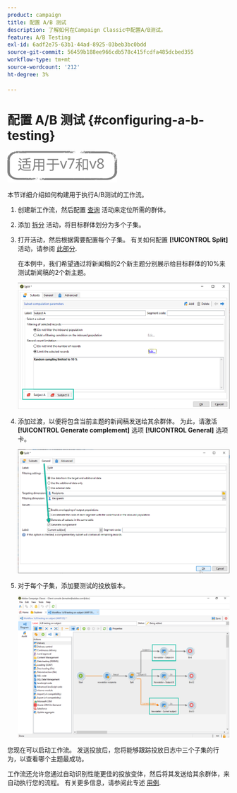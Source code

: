 ```yaml
---
product: campaign
title: 配置 A/B 测试
description: 了解如何在Campaign Classic中配置A/B测试。
feature: A/B Testing
exl-id: 6adf2e75-63b1-44ad-8925-03beb3bc0bdd
source-git-commit: 56459b188ee966cdb578c415fcdfa485dcbed355
workflow-type: tm+mt
source-wordcount: '212'
ht-degree: 3%

---
```


# 配置 A/B 测试 {#configuring-a-b-testing}

![](../../assets/common.svg)

本节详细介绍如何构建用于执行A/B测试的工作流。

1. 创建新工作流，然后配置 [查询](../../workflow/using/query.md) 活动来定位所需的群体。

1. 添加 [拆分](../../workflow/using/split.md) 活动，将目标群体划分为多个子集。

1. 打开活动，然后根据需要配置每个子集。 有关如何配置 **[!UICONTROL Split]** 活动，请参阅 [此部分](../../workflow/using/split.md).

   在本例中，我们希望通过将新闻稿的2个新主题分别展示给目标群体的10%来测试新闻稿的2个新主题。

   ![](assets/ab-testing-split.png)

1. 添加过渡，以便将包含当前主题的新闻稿发送给其余群体。 为此，请激活 **[!UICONTROL Generate complement]** 选项 **[!UICONTROL General]** 选项卡。

   ![](assets/ab-testing-complement.png)

1. 对于每个子集，添加要测试的投放版本。

   ![](assets/ab-testing-delivery.png)

您现在可以启动工作流。 发送投放后，您将能够跟踪投放日志中三个子集的行为，以查看哪个主题最成功。

工作流还允许您通过自动识别性能更佳的投放变体，然后将其发送给其余群体，来自动执行您的流程。 有关更多信息，请参阅此专述 [用例](a-b-testing-use-case.md).
